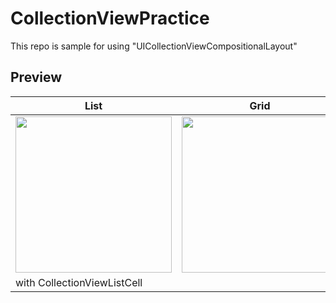 # CollectionViewPractice

This repo is sample for using "UICollectionViewCompositionalLayout"

## Preview
|List|Grid|
|----|----|
|<img src ="https://user-images.githubusercontent.com/46619995/95830318-737df700-0d72-11eb-9763-7d0a4fb7fd0d.png" width=250>|<img src ="https://user-images.githubusercontent.com/46619995/95830334-7842ab00-0d72-11eb-9195-ca925559039f.png" width=250>|
|with CollectionViewListCell||

